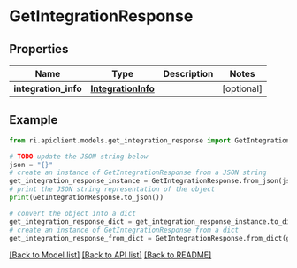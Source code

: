 # GetIntegrationResponse


## Properties

Name | Type | Description | Notes
------------ | ------------- | ------------- | -------------
**integration_info** | [**IntegrationInfo**](IntegrationInfo.md) |  | [optional] 

## Example

```python
from ri.apiclient.models.get_integration_response import GetIntegrationResponse

# TODO update the JSON string below
json = "{}"
# create an instance of GetIntegrationResponse from a JSON string
get_integration_response_instance = GetIntegrationResponse.from_json(json)
# print the JSON string representation of the object
print(GetIntegrationResponse.to_json())

# convert the object into a dict
get_integration_response_dict = get_integration_response_instance.to_dict()
# create an instance of GetIntegrationResponse from a dict
get_integration_response_from_dict = GetIntegrationResponse.from_dict(get_integration_response_dict)
```
[[Back to Model list]](../README.md#documentation-for-models) [[Back to API list]](../README.md#documentation-for-api-endpoints) [[Back to README]](../README.md)

